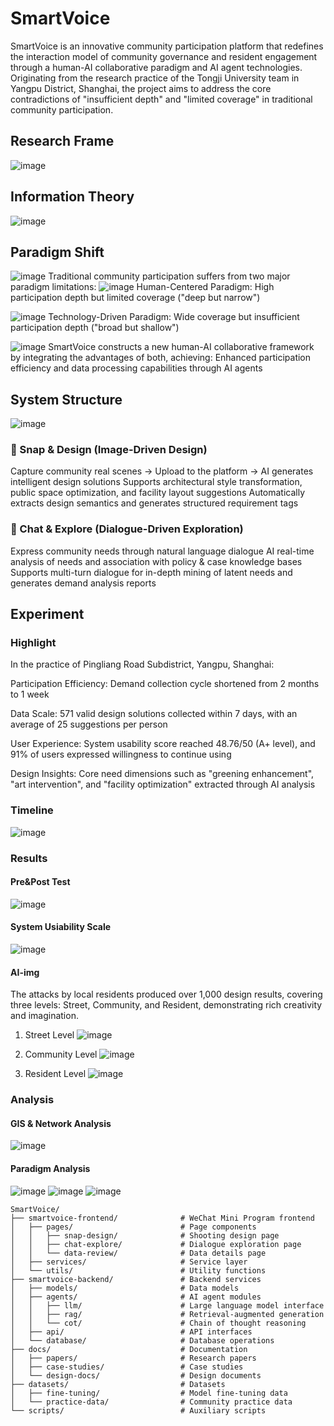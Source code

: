 # SmartVoice
SmartVoice is an innovative community participation platform that redefines the interaction model of community governance and resident engagement through a human-AI collaborative paradigm and AI agent technologies. Originating from the research practice of the Tongji University team in Yangpu District, Shanghai, the project aims to address the core contradictions of "insufficient depth" and "limited coverage" in traditional community participation.

## Research Frame
![image](https://github.com/user-attachments/assets/93518841-1fc5-4925-8c21-4fe77d7ea9da)

## Information Theory
![image](https://github.com/user-attachments/assets/fbe1c093-d201-438e-94b0-fc89319d4acd)

## Paradigm Shift
![image](https://github.com/user-attachments/assets/e98f51e5-1888-4f7d-ac0c-8f7a4e1ce8a9)
Traditional community participation suffers from two major paradigm limitations:
![image](https://github.com/user-attachments/assets/1c027d62-2b84-4e54-9084-25d373135edd)
Human-Centered Paradigm: High participation depth but limited coverage ("deep but narrow")

![image](https://github.com/user-attachments/assets/46abc46b-537d-44c8-a2e0-7e465f556888)
Technology-Driven Paradigm: Wide coverage but insufficient participation depth ("broad but shallow")

![image](https://github.com/user-attachments/assets/4b5a6eb5-b0a9-42cb-a503-fd8352a636eb)
SmartVoice constructs a new human-AI collaborative framework by integrating the advantages of both, achieving:
Enhanced participation efficiency and data processing capabilities through AI agents

## System Structure
![image](https://github.com/user-attachments/assets/efe95c47-b63c-4caf-a76f-2cd5f71029d8)
### 📸 Snap & Design (Image-Driven Design)
Capture community real scenes → Upload to the platform → AI generates intelligent design solutions
Supports architectural style transformation, public space optimization, and facility layout suggestions
Automatically extracts design semantics and generates structured requirement tags
### 💬 Chat & Explore (Dialogue-Driven Exploration)
Express community needs through natural language dialogue
AI real-time analysis of needs and association with policy & case knowledge bases
Supports multi-turn dialogue for in-depth mining of latent needs and generates demand analysis reports



## Experiment
### Highlight
In the practice of Pingliang Road Subdistrict, Yangpu, Shanghai:

Participation Efficiency: Demand collection cycle shortened from 2 months to 1 week

Data Scale: 571 valid design solutions collected within 7 days, with an average of 25 suggestions per person

User Experience: System usability score reached 48.76/50 (A+ level), and 91% of users expressed willingness to continue using

Design Insights: Core need dimensions such as "greening enhancement", "art intervention", and "facility optimization" extracted through AI analysis

### Timeline
![image](https://github.com/user-attachments/assets/cbab25b1-9752-4fd6-80da-aa1f570d35f4)

### Results
#### Pre&Post Test
![image](https://github.com/user-attachments/assets/87a72439-1f3f-4ea9-845e-f0951226ff40)
#### System Usiability Scale
![image](https://github.com/user-attachments/assets/ba8ca70b-120e-4325-94c7-a37341859d55)
#### AI-img
The attacks by local residents produced over 1,000 design results, covering three levels: Street, Community, and Resident, demonstrating rich creativity and imagination.

1. Street Level
   ![image](https://github.com/user-attachments/assets/41c3a0b6-3d67-4cc0-9f4c-03d81c535539)

2. Community Level
   ![image](https://github.com/user-attachments/assets/29ad5edd-38cf-412a-8038-934f20bcb0b2)

3. Resident Level
   ![image](https://github.com/user-attachments/assets/71a438a7-a1af-4d95-b4d3-674fe3ddd2cd)
### Analysis
#### GIS & Network Analysis
![image](https://github.com/user-attachments/assets/262de80d-b14b-491f-a127-67d8ea9f9e4f)

#### Paradigm Analysis
![image](https://github.com/user-attachments/assets/977503d8-1828-4e58-99a7-aa4c6a76f69b)
![image](https://github.com/user-attachments/assets/b7d9d96f-954e-4cce-84a3-7a18f79ac789)
![image](https://github.com/user-attachments/assets/ca1cba9a-9d34-4c0f-a110-bafab02b8626)

```
SmartVoice/
├── smartvoice-frontend/              # WeChat Mini Program frontend
│   ├── pages/                        # Page components
│   │   ├── snap-design/              # Shooting design page
│   │   ├── chat-explore/             # Dialogue exploration page
│   │   └── data-review/              # Data details page
│   ├── services/                     # Service layer
│   └── utils/                        # Utility functions
├── smartvoice-backend/               # Backend services
│   ├── models/                       # Data models
│   ├── agents/                       # AI agent modules
│   │   ├── llm/                      # Large language model interface
│   │   ├── rag/                      # Retrieval-augmented generation
│   │   └── cot/                      # Chain of thought reasoning
│   ├── api/                          # API interfaces
│   └── database/                     # Database operations
├── docs/                             # Documentation
│   ├── papers/                       # Research papers
│   ├── case-studies/                 # Case studies
│   └── design-docs/                  # Design documents
├── datasets/                         # Datasets
│   ├── fine-tuning/                  # Model fine-tuning data
│   └── practice-data/                # Community practice data
└── scripts/                          # Auxiliary scripts
```
